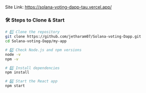 Site Link: https://solana-voting-dapp-tau.vercel.app/
### 🛠 Steps to Clone & Start

```bash
# 1️⃣ Clone the repository
git clone https://github.com/jetharam07/Solana-voting-Dapp.git
cd Solana-voting-Dapp/my-app

# 2️⃣ Check Node.js and npm versions
node -v
npm -v

# 3️⃣ Install dependencies
npm install

# 4️⃣ Start the React app
npm start



